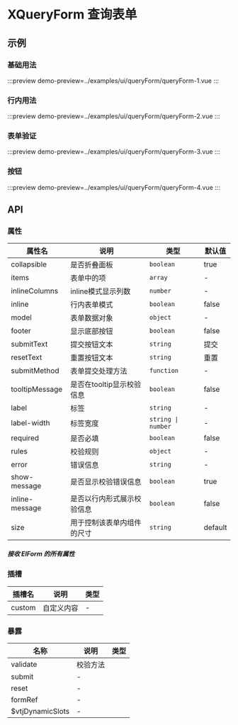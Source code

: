 # XQueryForm 查询表单


## 示例


### 基础用法

:::preview
demo-preview=../examples/ui/queryForm/queryForm-1.vue
:::


### 行内用法

:::preview
demo-preview=../examples/ui/queryForm/queryForm-2.vue
:::


### 表单验证

:::preview
demo-preview=../examples/ui/queryForm/queryForm-3.vue
:::


### 按钮

:::preview
demo-preview=../examples/ui/queryForm/queryForm-4.vue
:::






## API

### 属性 

| 属性名         | 说明                       | 类型               | 默认值  |
| -------------- | -------------------------- | ------------------ | ------- |
| collapsible    | 是否折叠面板               | `boolean`          | true    |
| items          | 表单中的项                 | `array`            | -       |
| inlineColumns  | inline模式显示列数         | `number`           | -       |
| inline         | 行内表单模式               | `boolean`          | false   |
| model          | 表单数据对象               | `object`           | -       |
| footer         | 显示底部按钮               | `boolean`          | false   |
| submitText     | 提交按钮文本               | `string`           | 提交    |
| resetText      | 重置按钮文本               | `string`           | 重置    |
| submitMethod   | 表单提交处理方法           | `function`         | -       |
| tooltipMessage | 是否在tooltip显示校验信息  | `boolean`          | false   |
| label          | 标签                       | `string`           | -       |
| label-width    | 标签宽度                   | `string \| number` | -       |
| required       | 是否必填                   | `boolean`          | false   |
| rules          | 校验规则                   | `object`           | -       |
| error          | 错误信息                   | `string`           | -       |
| show-message   | 是否显示校验错误信息       | `boolean`          | true    |
| inline-message | 是否以行内形式展示校验信息 | `boolean`          | false   |
| size           | 用于控制该表单内组件的尺寸 | `string`           | default |



##### 接收 ElForm 的所有属性




### 插槽

| 插槽名 | 说明       | 类型 |
| ------ | ---------- | ---- |
| custom | 自定义内容 | -    |



### 暴露

| 名称             | 说明     | 类型 |
| ---------------- | -------- | ---- |
| validate         | 校验方法 |
| submit           | -        |
| reset            | -        |
| formRef          | -        |
| $vtjDynamicSlots | -        |